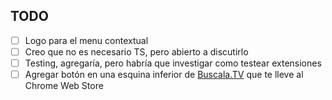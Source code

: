 ## TODO

- [ ] Logo para el menu contextual
- [ ] Creo que no es necesario TS, pero abierto a discutirlo
- [ ] Testing, agregaría, pero habría que investigar como testear extensiones
- [ ] Agregar botón en una esquina inferior de [Buscala.TV](https://Buscala.tv) que te lleve al Chrome Web Store
